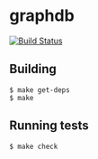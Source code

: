 # graphdb
[![Build Status](https://travis-ci.com/tsarn/graphdb.svg?branch=rdf)](https://travis-ci.org/tsarn/graphdb)

## Building

    $ make get-deps
    $ make

## Running tests

    $ make check
